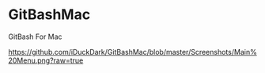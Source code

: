 # GitBashMac
GitBash For Mac


https://github.com/iDuckDark/GitBashMac/blob/master/Screenshots/Main%20Menu.png?raw=true
